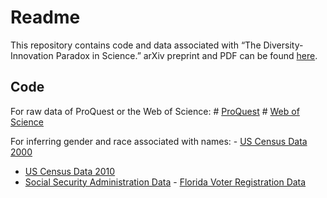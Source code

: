 Readme
======

This repository contains code and data associated with “The
Diversity-Innovation Paradox in Science.” arXiv preprint and PDF can be
found [here](https://arxiv.org/abs/1909.02063).

Code
----

For raw data of ProQuest or the Web of Science: \#
[ProQuest](https://www.proquest.com/) \# [Web of
Science](https://www.proquest.com/)

For inferring gender and race associated with names: - [US Census Data
2000](https://census.gov/topics/population/genealogy/data/2000_surnames.html)
- [US Census Data
2010](https://census.gov/topics/population/genealogy/data/2010_surnames.html)
- [Social Security Administration
Data](https://www.ssa.gov/oact/babynames/limits.html) - [Florida Voter
Registration
Data](https://dataverse.harvard.edu/dataset.xhtml?persistentId=doi:10.7910/DVN/UBIG3F)
